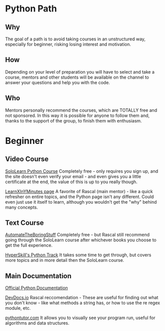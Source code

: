 # Python Path

## Why
The goal of a path is to avoid taking courses in an unstructured way, especially for beginner, risking losing interest and motivation.

## How
Depending on your level of preparation you will have to select and take a course, mentors and other students will be available on the channel to answer your questions and help you with the code.

## Who
Mentors personally recommend the courses, which are TOTALLY free and not sponsored. In this way it is possible for anyone to follow them and, thanks to the support of the group, to finish them with enthusiasm.

# Beginner

## Video Course
[SoloLearn Python Course](https://www.sololearn.com/Course/Python/)
Completely free - only requires you sign up, and the site doesn't even verify your email - and even gives you a little certificate at the end, the value of this is up to you really though.

[LearnXInYMinutes page](https://learnxinyminutes.com/docs/python/)
A favorite of Rascal (main mentor) - like a quick refresher on entire topics, and the Python page isn't any different. Could even just use it itself to learn, although you wouldn't get the "why" behind many concepts.

## Text Course
[AutomateTheBoringStuff](https://automatetheboringstuff.com)
Completely free - but Rascal still recommend going through the SoloLearn course after whichever books you choose to get the full experience.

[HyperSkill's Python Track](https://hi.hyperskill.org)
It takes some time to get through, but covers more topics and in more detail then the SoloLearn course.

## Main Documentation
[Official Python Documentation](https://docs.python.org/3/)

[DevDocs.io](https://devdocs.io/python~3.8/)
Rascal reccomendation - These are useful for finding out what you don't know - like what methods a string has, or how to use the re regex module, etc.

[pythontutor.com](http://pythontutor.com/)
It allows you to visually see your program run, useful for algorithms and data structures.